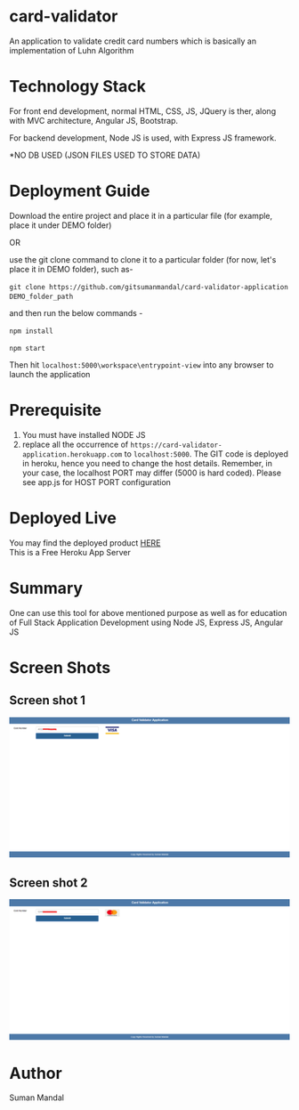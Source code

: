 # card-validator
An application to validate credit card numbers which is basically an implementation of Luhn Algorithm

# Technology Stack
For front end development, normal HTML, CSS, JS, JQuery is ther, along with MVC architecture, Angular JS, Bootstrap.

For backend development, Node JS is used, with Express JS framework.

*NO DB USED (JSON FILES USED TO STORE DATA)

# Deployment Guide
Download the entire project and place it in a particular file (for example, place it under DEMO folder)

OR

use the git clone command to clone it to a particular folder (for now, let's place it in DEMO folder), such as-

`git clone https://github.com/gitsumanmandal/card-validator-application DEMO_folder_path`

and then run the below commands -

`npm install`

`npm start`

Then hit `localhost:5000\workspace\entrypoint-view` into any browser to launch the application

# Prerequisite
1. You must have installed NODE JS
2. replace all the occurrence of `https://card-validator-application.herokuapp.com` to `localhost:5000`. The GIT code is deployed in heroku, hence you need to change the host details. Remember, in your case, the localhost PORT may differ (5000 is hard coded). Please see app.js for HOST PORT configuration

# Deployed Live
You may find the deployed product [HERE](https://card-validator.herokuapp.com/workspace/entrypoint-view/) <br/>
This is a Free Heroku App Server

# Summary
One can use this tool for above mentioned purpose as well as for education of Full Stack Application Development using Node JS, Express JS, Angular JS

# Screen Shots
## Screen shot 1
![App Screen 1](https://github.com/gitsumanmandal/card-validator/blob/master/screen-shots/app-screen-1.PNG)

## Screen shot 2
![App Screen 2](https://github.com/gitsumanmandal/card-validator/blob/master/screen-shots/app-screen-2.PNG)

# Author
Suman Mandal
